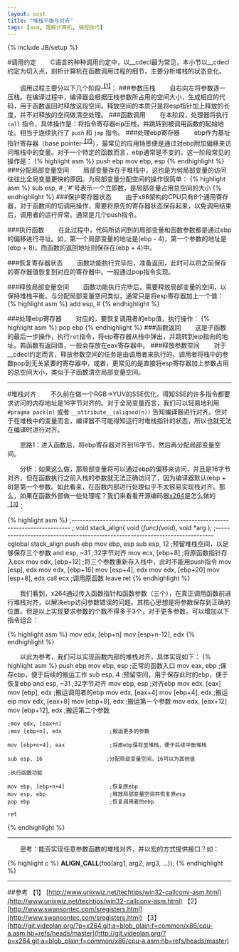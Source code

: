 ```yaml
---
layout: post
title: "堆栈平衡与对齐"
tags: [asm, 理解计算机, 编程技巧]
---
```

{% include JB/setup %}

#调用约定
　　C语言的种种调用约定中，以__cdecl最为常见，本小节以__cdecl约定为切入点，剖析计算机在函数调用过程的细节，主要分析堆栈的状态变化。

　　调用过程主要分以下几个阶段<sup>[【1】](#【1】)</sup>：
###参数压栈
　　自右向左将参数逐一压栈。在编译过程中，编译器会根据压栈参数所占用的空间大小，生成相应的代码，用于函数返回时释放这段空间。释放空间的本质只是将esp指针加上释放的长度，并不对释放的空间做清空处理。
###函数调用
　　在本阶段，处理器将执行 `call` 指令，具体操作是：将指令寄存器eip压栈，并跳转到被调用函数的起始地址。相当于连续执行了 `push` 和 `jmp` 指令。
###处理ebp寄存器
　　ebp作为基址指针寄存器（base pointer<sup>[【2】](#【2】)</sup>），最常见的应用场景便是通过对ebp附加偏移来访问堆栈中的变量。对于一个特定的函数而言，ebp通常是不变的。这一阶段常见的操作是：
{% highlight asm %}
    push ebp
    mov ebp, esp
{% endhighlight %}
###分配局部变量空间
　　局部变量存在于堆栈中，这也是为何局部变量的访问往往比全局变量更快的原因。为局部变量分配空间的操作很简单：
{% highlight asm %}
    sub esp, #      ;'#'号表示一个立即数，是局部变量占用总空间的大小
{% endhighlight %}
###保护寄存器状态
　　由于x86架构的CPU只有8个通用寄存器，对于函数间的切调用操作，需要将原先的寄存器状态保存起来，以免调用结束后，调用者的运行异常。通常是几个push指令。

###执行函数
　　在此过程中，代码所访问到的局部变量和函数参数都是通过ebp的偏移进行寻址。如，第一个局部变量的地址是(ebp - 4)，第一个参数的地址是(ebp + 8)。而函数的返回地址则保存在(ebp + 4)中。

###恢复寄存器状态
　　函数功能执行完毕后，准备返回，此时可以将之前保存的寄存器值恢复到对应的寄存器中。一般通过pop指令实现。

###释放局部变量空间
　　函数功能执行完毕后，需要释放局部变量的空间，以保持堆栈平衡。与分配局部变量空间类似，通常只是将esp寄存器加上一个值：
{% highlight asm %}
    add esp, #
{% endhighlight %}

###处理ebp寄存器
　　对应的，要恢复调用者的ebp值，执行操作：
{% highlight asm %}
    pop ebp
{% endhighlight %}
###函数返回
　　这是子函数的最后一步操作，执行`ret`指令，将eip寄存器从栈中弹出，并跳转到eip指向的地址。若函数有返回值，一般会存放在eax寄存器中。
###释放参数空间
　　对于__cdecl约定而言，释放参数空间的任务是由调用者来执行的。调用者将栈中的参数pop到无关紧要的寄存器中，或者，更常见的是直接将esp寄存器加上参数占用的总空间大小，类似于子函数清空局部变量空间。

************************************************************

#堆栈对齐
　　不久前在做一个RGB->YUV的SSE优化，得知SSE的许多指令都要求访问的内存地址是16字节对齐的。对于全局变量而言，我们可以轻易地利用 `#pragma pack(n)` 或者 `__attribute__(aligned(n))` 告知编译器进行对齐。但对于在堆栈中的变量而言，编译器不可能得知运行时堆栈指针的状态，所以也就无法在编译时进行对齐。

　　思路1：进入函数后，将ebp寄存器对齐到16字节，然后再分配局部变量空间。

　　分析：如果这么做，那局部变量将可以通过ebp的偏移来访问，并且是16字节对齐，但在函数执行之前入栈的参数就无法正确访问了，因为编译器默认(ebp + 8)是第一个参数。如此看来，在函数内部进行处理似乎不太容易实现栈对齐。那么，如果在函数外部做一些处理呢？我们来看看开源编码器[x264](http://www.videolan.org/developers/x264.html)是怎么做的<sup>[【3】](#【3】)</sup>：

{% highlight asm %}
;-----------------------------------------------------------------------------
; void stack_align( void (*func)(void*), void *arg );
;-----------------------------------------------------------------------------
cglobal stack_align
    push ebp
    mov  ebp, esp
    sub  esp, 12                ;预留堆栈空间，以足够保存三个参数
    and  esp, ~31               ;32字节对齐
    mov  ecx, [ebp+8]           ;将原函数指针存入ecx
    mov  edx, [ebp+12]          ;将三个参数重新存入栈中，此时不能用push指令
    mov  [esp], edx
    mov  edx, [ebp+16]
    mov  [esp+4], edx
    mov  edx, [ebp+20]
    mov  [esp+8], edx
    call ecx                    ;调用原函数
    leave
    ret
{% endhighlight %}

　　我们看到，x264通过传入函数指针和函数参数（三个），在真正调用函数前进行堆栈对齐，以解决ebp访问参数错误的问题。其核心思想是将参数保存到正确的位置。但是以上实现要求参数的个数不得多于3个，对于更多参数，可以增加以下指令组合：

{% highlight asm %}
    mov edx, [ebp+n]
    mov [esp+n-12], edx
{% endhighlight %}

　　以此为参考，我们可以实现函数内部的堆栈对齐，具体实现如下：
{% highlight asm %}
    push ebp
    mov ebp, esp                    ;正常的函数入口
    mov eax, ebp                    ;保存ebp，便于后续的搬运工作
    sub esp, 4                      ;预留空间，用于保存此时的ebp，便于恢复ebp
    and esp, ~31                    ;32字节对齐
    mov ebp, esp                    ;对齐ebp
    mov edx, [eax]
    mov [ebp], edx                  ;搬运调用者的ebp
    mov edx, [eax+4]
    mov [ebp+4], edx                ;搬运eip
    mov edx, [eax+8]
    mov [ebp+8], edx                ;搬运第一个参数
    mov edx, [eax+12]
    mov [ebp+12], edx               ;搬运第二个参数

    ;mov edx, [eax+n]
    ;mov [ebp+n], edx               ;搬运更多的参数

    mov [ebp+n+4], eax              ;将原ebp保存至堆栈，便于后续平衡堆栈

    sub esp, 16                    ;分配局部变量空间，16可以为其他值

    ;执行函数功能

    mov ebp, [ebp+n+4]              ;恢复原ebp
    mov esp, ebp                    ;释放局部变量空间并恢复原esp
    pop ebp                         ;恢复调用者的ebp

    ret

{% endhighlight %}

************************************************************

　　思考：能否实现任意参数函数的堆栈对齐，并以宏的方式提供接口？如：

{% highlight c %}
    __ALIGN_CALL__(foo(arg1, arg2, arg3, ...));
{% endhighlight %}

************************************************************

##参考
<span id="【1】"></span>【1】 [http://www.unixwiz.net/techtips/win32-callconv-asm.html](http://www.unixwiz.net/techtips/win32-callconv-asm.html)
<span id="【2】"></span>【2】 [http://www.swansontec.com/sregisters.html](http://www.swansontec.com/sregisters.html)
<span id="【3】"></span>【3】 [http://git.videolan.org/?p=x264.git;a=blob_plain;f=common/x86/cpu-a.asm;hb=refs/heads/master](http://git.videolan.org/?p=x264.git;a=blob_plain;f=common/x86/cpu-a.asm;hb=refs/heads/master)